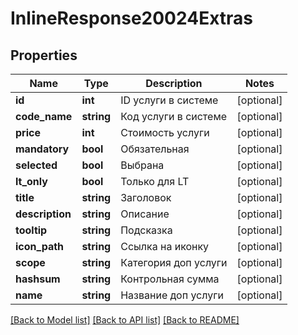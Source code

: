 # InlineResponse20024Extras

## Properties
Name | Type | Description | Notes
------------ | ------------- | ------------- | -------------
**id** | **int** | ID услуги в системе | [optional] 
**code_name** | **string** | Код услуги в системе | [optional] 
**price** | **int** | Стоимость услуги | [optional] 
**mandatory** | **bool** | Обязательная | [optional] 
**selected** | **bool** | Выбрана | [optional] 
**lt_only** | **bool** | Только для LT | [optional] 
**title** | **string** | Заголовок | [optional] 
**description** | **string** | Описание | [optional] 
**tooltip** | **string** | Подсказка | [optional] 
**icon_path** | **string** | Ссылка на иконку | [optional] 
**scope** | **string** | Категория доп услуги | [optional] 
**hashsum** | **string** | Контрольная сумма | [optional] 
**name** | **string** | Название доп услуги | [optional] 

[[Back to Model list]](../../README.md#documentation-for-models) [[Back to API list]](../../README.md#documentation-for-api-endpoints) [[Back to README]](../../README.md)

